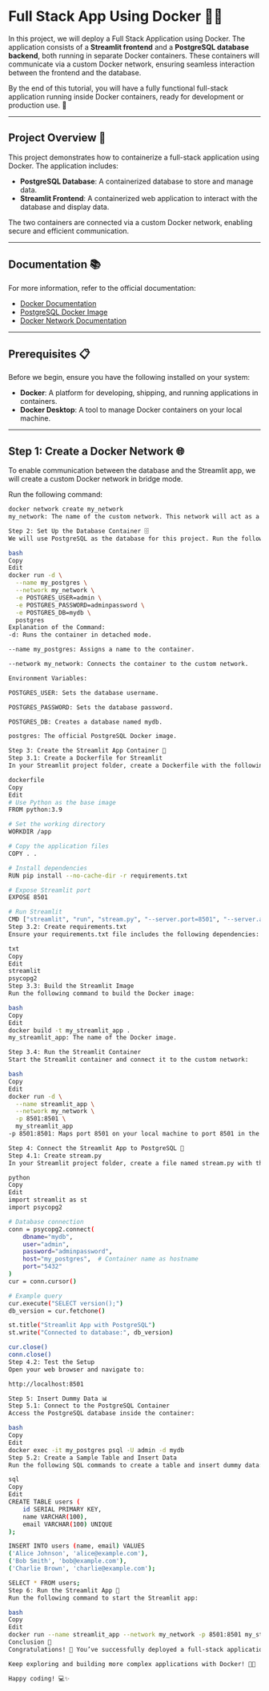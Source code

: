 # Full Stack App Using Docker 🐳🌐

In this project, we will deploy a Full Stack Application using Docker. The application consists of a **Streamlit frontend** and a **PostgreSQL database backend**, both running in separate Docker containers. These containers will communicate via a custom Docker network, ensuring seamless interaction between the frontend and the database.

By the end of this tutorial, you will have a fully functional full-stack application running inside Docker containers, ready for development or production use. 🚀

---

## Project Overview 📖

This project demonstrates how to containerize a full-stack application using Docker. The application includes:

- **PostgreSQL Database**: A containerized database to store and manage data.
- **Streamlit Frontend**: A containerized web application to interact with the database and display data.

The two containers are connected via a custom Docker network, enabling secure and efficient communication.

---

## Documentation 📚

For more information, refer to the official documentation:

- [Docker Documentation](https://docs.docker.com/)
- [PostgreSQL Docker Image](https://hub.docker.com/_/postgres)
- [Docker Network Documentation](https://docs.docker.com/network/)

---

## Prerequisites 📋

Before we begin, ensure you have the following installed on your system:

- **Docker**: A platform for developing, shipping, and running applications in containers.
- **Docker Desktop**: A tool to manage Docker containers on your local machine.

---

## Step 1: Create a Docker Network 🌐

To enable communication between the database and the Streamlit app, we will create a custom Docker network in bridge mode.

Run the following command:

```bash
docker network create my_network
my_network: The name of the custom network. This network will act as a communication bridge between the containers.

Step 2: Set Up the Database Container 🗄️
We will use PostgreSQL as the database for this project. Run the following command to create a PostgreSQL container:

bash
Copy
Edit
docker run -d \
  --name my_postgres \
  --network my_network \
  -e POSTGRES_USER=admin \
  -e POSTGRES_PASSWORD=adminpassword \
  -e POSTGRES_DB=mydb \
  postgres
Explanation of the Command:
-d: Runs the container in detached mode.

--name my_postgres: Assigns a name to the container.

--network my_network: Connects the container to the custom network.

Environment Variables:

POSTGRES_USER: Sets the database username.

POSTGRES_PASSWORD: Sets the database password.

POSTGRES_DB: Creates a database named mydb.

postgres: The official PostgreSQL Docker image.

Step 3: Create the Streamlit App Container 🐍
Step 3.1: Create a Dockerfile for Streamlit
In your Streamlit project folder, create a Dockerfile with the following content:

dockerfile
Copy
Edit
# Use Python as the base image
FROM python:3.9

# Set the working directory
WORKDIR /app

# Copy the application files
COPY . .

# Install dependencies
RUN pip install --no-cache-dir -r requirements.txt

# Expose Streamlit port
EXPOSE 8501

# Run Streamlit
CMD ["streamlit", "run", "stream.py", "--server.port=8501", "--server.address=0.0.0.0"]
Step 3.2: Create requirements.txt
Ensure your requirements.txt file includes the following dependencies:

txt
Copy
Edit
streamlit
psycopg2
Step 3.3: Build the Streamlit Image
Run the following command to build the Docker image:

bash
Copy
Edit
docker build -t my_streamlit_app .
my_streamlit_app: The name of the Docker image.

Step 3.4: Run the Streamlit Container
Start the Streamlit container and connect it to the custom network:

bash
Copy
Edit
docker run -d \
  --name streamlit_app \
  --network my_network \
  -p 8501:8501 \
  my_streamlit_app
-p 8501:8501: Maps port 8501 on your local machine to port 8501 in the container.

Step 4: Connect the Streamlit App to PostgreSQL 🔗
Step 4.1: Create stream.py
In your Streamlit project folder, create a file named stream.py with the following content:

python
Copy
Edit
import streamlit as st
import psycopg2

# Database connection
conn = psycopg2.connect(
    dbname="mydb",
    user="admin",
    password="adminpassword",
    host="my_postgres",  # Container name as hostname
    port="5432"
)
cur = conn.cursor()

# Example query
cur.execute("SELECT version();")
db_version = cur.fetchone()

st.title("Streamlit App with PostgreSQL")
st.write("Connected to database:", db_version)

cur.close()
conn.close()
Step 4.2: Test the Setup
Open your web browser and navigate to:

http://localhost:8501

Step 5: Insert Dummy Data 📊
Step 5.1: Connect to the PostgreSQL Container
Access the PostgreSQL database inside the container:

bash
Copy
Edit
docker exec -it my_postgres psql -U admin -d mydb
Step 5.2: Create a Sample Table and Insert Data
Run the following SQL commands to create a table and insert dummy data:

sql
Copy
Edit
CREATE TABLE users (
    id SERIAL PRIMARY KEY,
    name VARCHAR(100),
    email VARCHAR(100) UNIQUE
);

INSERT INTO users (name, email) VALUES
('Alice Johnson', 'alice@example.com'),
('Bob Smith', 'bob@example.com'),
('Charlie Brown', 'charlie@example.com');

SELECT * FROM users;
Step 6: Run the Streamlit App 🚀
Run the following command to start the Streamlit app:

bash
Copy
Edit
docker run --name streamlit_app --network my_network -p 8501:8501 my_streamlit_app
Conclusion 🎉
Congratulations! 🎉 You’ve successfully deployed a full-stack application using Docker. This setup ensures that your application is portable, scalable, and independent of the underlying system. Docker and Streamlit together provide a powerful combination for building and deploying data-driven applications.

Keep exploring and building more complex applications with Docker! 🚀🐳

Happy coding! 💻✨
